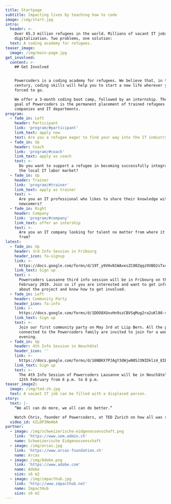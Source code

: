 ```yaml
---
title: Startpage
subtitle: Impacting lives by teaching how to code
image: /img/start.jpg
intro:
  header: >-
    Over 65.3 million refugees in the world. Millions of vacant IT jobs due to
    digitalization. Two problems, one solution:
  text: A coding academy for refugees.
teaser_image:
  image: /img/main-page.jpg
get_involved:
  content: >-
    ## Get Involved


    Powercoders is a coding academy for refugees. We believe that, in the 21st
    century, coding skills will help you to start a new life wherever you are
    forced to go.

    We offer a 3-month coding boot camp, followed by an internship. The ultimate
    goal of Powercoders is the permanent placement of trained refugees in IT
    companies and IT departments.
program:
  - fade_in: Left
    header: Participant
    link: 'program/#participant'
    link_text: apply now
    text: Are you a refugee eager to find your way into the IT industry?
  - fade_in: Up
    header: Coach
    link: 'program/#coach'
    link_text: apply as coach
    text: >-
      Do you want to support a refugee in becoming successfully integrated in
      the local IT labor market?
  - fade_in: Up
    header: Trainer
    link: 'program/#trainer'
    link_text: apply as trainer
    text: >-
      Are you an IT professional who likes to share their knowledge with
      newcomers?
  - fade_in: Right
    header: Company
    link: 'program/#company'
    link_text: offer an intership
    text: >-
      Are you an IT company looking for talent no matter from where it comes
      from?
latest:
  - fade_in: Up
    header: 3rd Info Session in Fribourg
    header_icon: fa-signup
    link: >-
      https://docs.google.com/forms/d/19T_y9VHvB1WAxesZCO0Zqqz9VBO2sTx4yOyt7EZRwGU/edit
    link_text: Sign up
    text: >
      Powercoders Lausanne third info session will be in Fribourg on the 5th of
      February 2019. Join us if you are interested and want to get information
      about the project and know how to get involved.
  - fade_in: Left
    header: Community Party
    header_icon: fa-info
    link: >-
      https://docs.google.com/forms/d/1DOO8XUxvHn9szCBVSqMug2ra2uKl80-sl5Liz2giG2c/edit
    link_text: Sign up
    text: >-
      Join our first community party on May 3rd at Liip Bern. All the people
      connected to the Powercoders family are invited to join for a wonderful
      evening.
  - fade_in: Up
    header: 4th Info Session in Neuchâtel
    header_icon: ''
    link: >-
      https://docs.google.com/forms/d/16NBKX7PJAgY3dWjwN05J3NIDklz4_8IB_w5K0xhzT9w/edit
    link_text: Sign up
    text: >-
      The 4th Info Session of Powercoders Lausanne will be in Neuchâtel on the
      12th February from 6 p.m. to 8 p.m.  
teaser_image2:
  image: /img/ted-zh.jpg
  text: A vacant IT job can be filled with a displaced person.
story:
  text: |-
    “We all can do more, we all can do better.”

    Watch Chris, founder of Powercoders, at TED Zurich on how all was started.
  video_id: kILDP3NmA6A
partner:
  - image: /img/schweizerische-eidgenossenschaft.png
    link: 'https://www.sem.admin.ch'
    name: Schweizerische Eidgenossenschaft
  - image: /img/arcas.jpg
    link: 'https://www.arcas-foundation.ch'
    name: Arcas
  - image: /img/Adobe.png
    link: 'https://www.adobe.com'
    name: Adobe
    size: s6 m2
  - image: /img/impacthub.jpg
    link: 'http://www.impacthub.net'
    name: ImpactHub
    size: s6 m2
---
```


